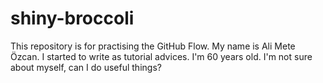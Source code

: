 # shiny-broccoli
This repository is for practising the GitHub Flow.
My name is Ali Mete Özcan. I started to write as tutorial advices.
I'm 60 years old. I'm not sure about myself, can I do useful things? 

